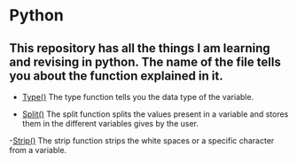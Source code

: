 # Python
## This repository has all the things I am learning and revising in python. The name of the file tells you about the function explained in it.
- [Type()](https://github.com/Coding-Storm/Python/blob/main/type())
The type function tells you the data type of the variable.

- [Split()](https://github.com/Coding-Storm/Python/blob/main/split())
The split function splits the values present in a variable and stores them in the different variables gives by the user.

-[Strip()](https://github.com/Coding-Storm/Python/blob/main/strip())
The strip function strips the white spaces or a specific character from a variable.

